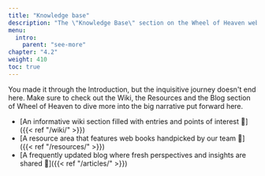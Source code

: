 ```yaml
---
title: "Knowledge base"
description: "The \"Knowledge Base\" section on the Wheel of Heaven website is designed as a comprehensive resource for those wishing to delve deeper into the concepts, theories, and narratives presented on the site. This section probably offers a range of materials, including secondary and tertiary literature, to enhance understanding of the hypothesis of extraterrestrial influence on Earth. It may include detailed explanations, references to scientific and historical texts, and additional media resources, providing a thorough backdrop for the exploration of the site's central themes and supporting the broader intellectual journey proposed by Wheel of Heaven."
menu:
  intro:
    parent: "see-more"
chapter: "4.2"
weight: 410
toc: true
---
```


You made it through the Introduction, but the inquisitive journey doesn't end here. Make sure to check out the Wiki, the Resources and the Blog section of Wheel of Heaven to dive more into the big narrative put forward here.

- [An informative wiki section filled with entries and points of interest 🔗]({{< ref "/wiki/" >}})
- [A resource area that features web books handpicked by our team 🔗]({{< ref "/resources/" >}})
- [A frequently updated blog where fresh perspectives and insights are shared 🔗]({{< ref "/articles/" >}})

